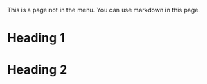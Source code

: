 

This is a page not in the menu. You can use markdown in this page.

Heading 1
======

Heading 2
======
